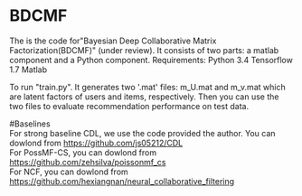 # BDCMF

The is the code for"Bayesian Deep Collaborative Matrix Factorization(BDCMF)" (under review). It consists of two parts: a matlab component and a Python component. 
Requirements:
    Python 3.4
    Tensorflow 1.7
    Matlab
    
To run "train.py". It generates two '.mat' files: m_U.mat and m_v.mat which are latent factors of users and items, respectively. Then you can use the two files to evaluate recommendation performance on test data.

#Baselines     
For strong baseline CDL, we use the code provided the author. You can dowlond from https://github.com/js05212/CDL    
For PossMF-CS, you can dowlond from https://github.com/zehsilva/poissonmf_cs   
For NCF, you can dowlond from https://github.com/hexiangnan/neural_collaborative_filtering    
    

